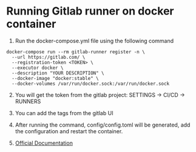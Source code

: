 # Running Gitlab runner on docker container

1. Run the docker-compose.yml file using the following command

```
docker-compose run --rm gitlab-runner register -n \
  --url https://gitlab.com/ \
  --registration-token <TOKEN> \
  --executor docker \
  --description "YOUR DESCRIPTION" \
  --docker-image "docker:stable" \
  --docker-volumes /var/run/docker.sock:/var/run/docker.sock
``` 
2. You will get the token from the gitlab project: SETTINGS -> CI/CD -> RUNNERS

3. You can add the tags from the gitlab UI 

4. After running the command, config/config.toml will be generated, add the configuration and restart the container.

5. [Official Documentation](https://docs.gitlab.com/runner/register/index.html)